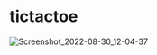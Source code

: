 # tictactoe

![Screenshot_2022-08-30_12-04-37](https://user-images.githubusercontent.com/102474375/187422516-27dfd0de-ff73-4010-9ff3-2d857f815831.png)
